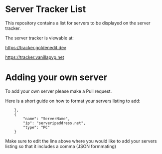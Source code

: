 # Server Tracker List
This repository contains a list for servers to be displayed on the server tracker.

The server tracker is viewable at:

https://tracker.goldenedit.dev

https://tracker.vanillapvp.net

# Adding your own server
To add your own server please make a Pull request.

Here is a short guide on how to format your servers listing to add:

```
  	},
	{
		"name": "ServerName",
		"ip": "serveripaddress.net",
		"type": "PC" 
	}
```

Make sure to edit the line above where you would like to add your servers listing so that it includes a comma (JSON formmating)
